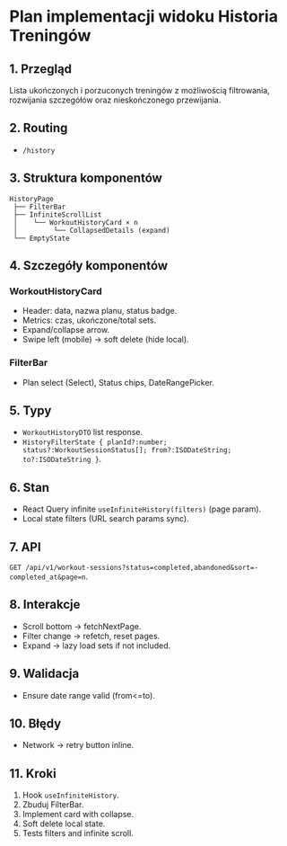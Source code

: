 # Plan implementacji widoku Historia Treningów

## 1. Przegląd

Lista ukończonych i porzuconych treningów z możliwością filtrowania, rozwijania szczegółów oraz nieskończonego przewijania.

## 2. Routing

- `/history`

## 3. Struktura komponentów

```
HistoryPage
 ├── FilterBar
 ├── InfiniteScrollList
 │    └── WorkoutHistoryCard × n
 │         └── CollapsedDetails (expand)
 └── EmptyState
```

## 4. Szczegóły komponentów

### WorkoutHistoryCard

- Header: data, nazwa planu, status badge.
- Metrics: czas, ukończone/total sets.
- Expand/collapse arrow.
- Swipe left (mobile) → soft delete (hide local).

### FilterBar

- Plan select (Select), Status chips, DateRangePicker.

## 5. Typy

- `WorkoutHistoryDTO` list response.
- `HistoryFilterState { planId?:number; status?:WorkoutSessionStatus[]; from?:ISODateString; to?:ISODateString }`.

## 6. Stan

- React Query infinite `useInfiniteHistory(filters)` (page param).
- Local state filters (URL search params sync).

## 7. API

`GET /api/v1/workout-sessions?status=completed,abandoned&sort=-completed_at&page=n`.

## 8. Interakcje

- Scroll bottom → fetchNextPage.
- Filter change → refetch, reset pages.
- Expand → lazy load sets if not included.

## 9. Walidacja

- Ensure date range valid (from<=to).

## 10. Błędy

- Network → retry button inline.

## 11. Kroki

1. Hook `useInfiniteHistory`.
2. Zbuduj FilterBar.
3. Implement card with collapse.
4. Soft delete local state.
5. Tests filters and infinite scroll.
